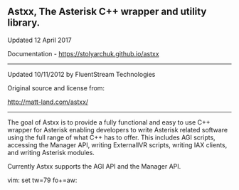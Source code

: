 Astxx, The Asterisk C++ wrapper and utility library.
---

Updated 12 April 2017 

Documentation - <https://stolyarchuk.github.io/astxx>

___

Updated 10/11/2012 by FluentStream Technologies

Original source and license from:

http://matt-land.com/astxx/
___


The goal of Astxx is to provide a fully functional and easy to use C++ wrapper 
for Asterisk enabling developers to write Asterisk related software using the 
full range of what C++ has to offer.  This includes AGI scripts, accessing the 
Manager API, writing ExternalIVR scripts, writing IAX clients, and writing 
Asterisk modules.

Currently Astxx supports the AGI API and the Manager API.

vim: set tw=79 fo+=aw:
